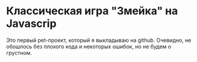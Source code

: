 # Классическая игра "Змейка" на Javascrip
Это первый pet-проект, который я выкладываю на github.
Очевидно, не обошлось без плохого кода и некоторых ошибок, но не будем о грустном.
